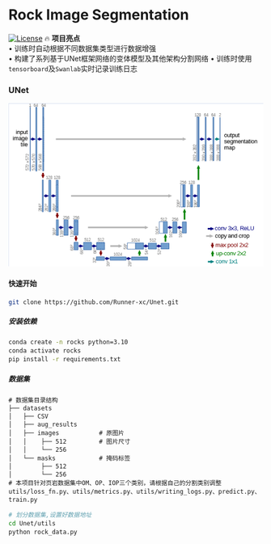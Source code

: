 # Rock Image Segmentation
[![License](https://img.shields.io/badge/License-Apache%202.0-blue.svg)](LICENSE)
🔥 **项目亮点**  
• 训练时自动根据不同数据集类型进行数据增强  
• 构建了系列基于UNet框架网络的变体模型及其他架构分割网络
• 训练时使用`tensorboard`及`Swanlab`实时记录训练日志

### UNet
<div align="center">

![alt text](UNet.png)

</div>

#### 快速开始
```bash
git clone https://github.com/Runner-xc/Unet.git
```
##### 安装依赖
```bash
conda create -n rocks python=3.10
conda activate rocks
pip install -r requirements.txt
```
##### 数据集
```text
# 数据集目录结构
├── datasets
│   ├── CSV
│   ├── aug_results
│   ├── images           # 原图片
│   │    ├── 512         # 图片尺寸
│   │    └── 256
│   └── masks            # 掩码标签
│        ├── 512 
│        └── 256
# 本项目针对页岩数据集中OM、OP、IOP三个类别，请根据自己的分割类别调整utils/loss_fn.py、utils/metrics.py、utils/writing_logs.py、predict.py、train.py
```

```bash
# 划分数据集,设置好数据地址
cd Unet/utils
python rock_data.py
```
